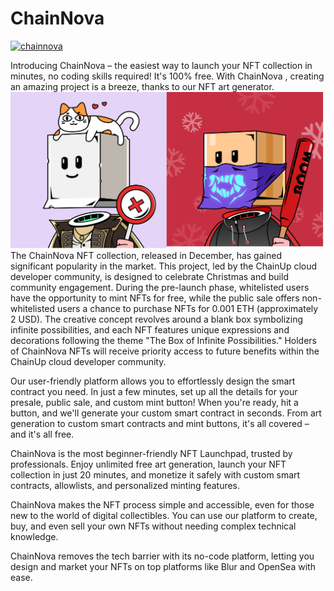 # ChainNova

[![chainnova](https://private-user-images.githubusercontent.com/108317502/299929834-80dd82de-e154-4258-aa22-63f601f6a8e1.png?jwt=eyJhbGciOiJIUzI1NiIsInR5cCI6IkpXVCJ9.eyJpc3MiOiJnaXRodWIuY29tIiwiYXVkIjoicmF3LmdpdGh1YnVzZXJjb250ZW50LmNvbSIsImtleSI6ImtleTUiLCJleHAiOjE3MDY1ODEyMDIsIm5iZiI6MTcwNjU4MDkwMiwicGF0aCI6Ii8xMDgzMTc1MDIvMjk5OTI5ODM0LTgwZGQ4MmRlLWUxNTQtNDI1OC1hYTIyLTYzZjYwMWY2YThlMS5wbmc\_WC1BbXotQWxnb3JpdGhtPUFXUzQtSE1BQy1TSEEyNTYmWC1BbXotQ3JlZGVudGlhbD1BS0lBVkNPRFlMU0E1M1BRSzRaQSUyRjIwMjQwMTMwJTJGdXMtZWFzdC0xJTJGczMlMkZhd3M0X3JlcXVlc3QmWC1BbXotRGF0ZT0yMDI0MDEzMFQwMjE1MDJaJlgtQW16LUV4cGlyZXM9MzAwJlgtQW16LVNpZ25hdHVyZT0xZjg4MzIwZWZlNGVlMzYxMDU5M2E5MTMwM2EyZGU5NGFhNWQ2OTdmMGY2NDNhNDg3MzY4NTgyYzllYmVlYTQxJlgtQW16LVNpZ25lZEhlYWRlcnM9aG9zdCZhY3Rvcl9pZD0wJmtleV9pZD0wJnJlcG9faWQ9MCJ9.vCThD9W\_hyCjYFazNKRzfLYPQu89Mp1XRcA5\_WFbTek)](https://private-user-images.githubusercontent.com/108317502/299929834-80dd82de-e154-4258-aa22-63f601f6a8e1.png?jwt=eyJhbGciOiJIUzI1NiIsInR5cCI6IkpXVCJ9.eyJpc3MiOiJnaXRodWIuY29tIiwiYXVkIjoicmF3LmdpdGh1YnVzZXJjb250ZW50LmNvbSIsImtleSI6ImtleTUiLCJleHAiOjE3MDY1ODEyMDIsIm5iZiI6MTcwNjU4MDkwMiwicGF0aCI6Ii8xMDgzMTc1MDIvMjk5OTI5ODM0LTgwZGQ4MmRlLWUxNTQtNDI1OC1hYTIyLTYzZjYwMWY2YThlMS5wbmc\_WC1BbXotQWxnb3JpdGhtPUFXUzQtSE1BQy1TSEEyNTYmWC1BbXotQ3JlZGVudGlhbD1BS0lBVkNPRFlMU0E1M1BRSzRaQSUyRjIwMjQwMTMwJTJGdXMtZWFzdC0xJTJGczMlMkZhd3M0X3JlcXVlc3QmWC1BbXotRGF0ZT0yMDI0MDEzMFQwMjE1MDJaJlgtQW16LUV4cGlyZXM9MzAwJlgtQW16LVNpZ25hdHVyZT0xZjg4MzIwZWZlNGVlMzYxMDU5M2E5MTMwM2EyZGU5NGFhNWQ2OTdmMGY2NDNhNDg3MzY4NTgyYzllYmVlYTQxJlgtQW16LVNpZ25lZEhlYWRlcnM9aG9zdCZhY3Rvcl9pZD0wJmtleV9pZD0wJnJlcG9faWQ9MCJ9.vCThD9W\_hyCjYFazNKRzfLYPQu89Mp1XRcA5\_WFbTek)

Introducing ChainNova – the easiest way to launch your NFT collection in minutes, no coding skills required! It's 100% free. With ChainNova , creating an amazing project is a breeze, thanks to our NFT art generator.\
![](<.gitbook/assets/image (87).png>)\
The ChainNova NFT collection, released in December, has gained significant popularity in the market. This project, led by the ChainUp cloud developer community, is designed to celebrate Christmas and build community engagement. During the pre-launch phase, whitelisted users have the opportunity to mint NFTs for free, while the public sale offers non-whitelisted users a chance to purchase NFTs for 0.001 ETH (approximately 2 USD). The creative concept revolves around a blank box symbolizing infinite possibilities, and each NFT features unique expressions and decorations following the theme "The Box of Infinite Possibilities." Holders of ChainNova NFTs will receive priority access to future benefits within the ChainUp cloud developer community.



Our user-friendly platform allows you to effortlessly design the smart contract you need. In just a few minutes, set up all the details for your presale, public sale, and custom mint button! When you're ready, hit a button, and we'll generate your custom smart contract in seconds. From art generation to custom smart contracts and mint buttons, it's all covered – and it's all free.

ChainNova is the most beginner-friendly NFT Launchpad, trusted by professionals. Enjoy unlimited free art generation, launch your NFT collection in just 20 minutes, and monetize it safely with custom smart contracts, allowlists, and personalized minting features.

ChainNova makes the NFT process simple and accessible, even for those new to the world of digital collectibles. You can use our platform to create, buy, and even sell your own NFTs without needing complex technical knowledge.

ChainNova removes the tech barrier with its no-code platform, letting you design and market your NFTs on top platforms like Blur and OpenSea with ease.
